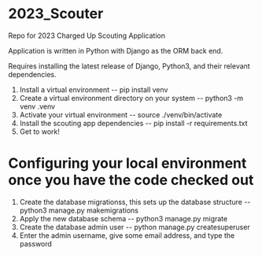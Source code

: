 # 2023_Scouter
Repo for 2023 Charged Up Scouting Application

Application is written in Python with Django as the ORM back end.

Requires installing the latest release of Django, Python3, and their relevant dependencies.

1. Install a virtual environment -- pip install venv
1. Create a virtual environment directory on your system -- python3 -m venv .venv
1. Activate your virtual environment -- source ./venv/bin/activate
1. Install the scouting app dependencies -- pip install -r requirements.txt
1. Get to work!


# Configuring your local environment once you have the code checked out

1. Create the database migrationss, this sets up the database structure -- python3 manage.py makemigrations
1. Apply the new database schema -- python3 manage.py migrate
1. Create the database admin user -- python manage.py createsuperuser
1. Enter the admin username, give some email address, and type the password